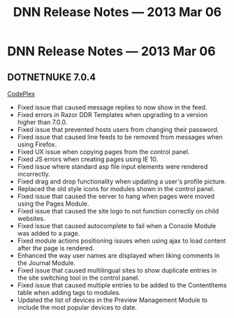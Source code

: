 ﻿---
uid: relnotes-2013-mar-06
topic: relnotes-2013-mar-06
locale: en
title: DNN Release Notes — 2013 Mar 06
dnneditions:
dnnversion: 09.02.00
---

# DNN Release Notes — 2013 Mar 06

## DOTNETNUKE 7.0.4

[CodePlex](https://dotnetnuke.codeplex.com/releases/view/102566)

*   Fixed issue that caused message replies to now show in the feed.
*   Fixed errors in Razor DDR Templates when upgrading to a version higher than 7.0.0.
*   Fixed issue that prevented hosts users from changing their password.
*   Fixed issue that caused line feeds to be removed from messages when using Firefox.
*   Fixed UX issue when copying pages from the control panel.
*   Fixed JS errors when creating pages using IE 10.
*   Fixed issue where standard asp file input elements were rendered incorrectly.
*   Fixed drag and drop functionality when updating a user's profile picture.
*   Replaced the old style icons for modules shown in the control panel.
*   Fixed issue that caused the server to hang when pages were moved using the Pages Module.
*   Fixed issue that caused the site logo to not function correctly on child websites.
*   Fixed issue that caused autocomplete to fail when a Console Module was added to a page.
*   Fixed module actions positioning issues when using ajax to load content after the page is rendered.
*   Enhanced the way user names are displayed when liking comments in the Journal Module.
*   Fixed issue that caused multilingual sites to show duplicate entries in the site switching tool in the control panel.
*   Fixed issue that caused multiple entries to be added to the ContentItems table when adding tags to modules.
*   Updated the list of devices in the Preview Management Module to include the most popular devices to date.
